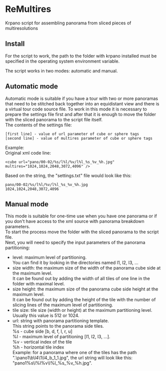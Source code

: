 # ReMultires
Krpano script for assembling panorama from sliced pieces of multiresolutions

## Install
For the script to work, the path to the folder with krpano installed must be specified in the operating system environment variable.

The script works in two modes: automatic and manual.  
## Automatic mode
Automatic mode is suitable if you have a tour with two or more panoramas that need to be stitched back together into an equidistant view and there is a virtual tour code source file.
To work in this mode it is necessary to prepare the settings file first and after that it is enough to move the folder with the sliced panorama to the script file itself.  
The contents of the settings file:
```
[first line] - value of url parameter of cube or sphere tags  
[second line] - value of multires parameter of cube or sphere tags  
```

Example:  
Original xml code line:  
``` 
<cube url="pano/00-02/%s/l%l/%v/l%l_%s_%v_%h.jpg" multires="1024,1024,2048,3072,4096" />
```

Based on the string, the "settings.txt" file would look like this:  
```
pano/00-02/%s/l%l/%v/l%l_%s_%v_%h.jpg
1024,1024,2048,3072,4096
```

## Manual mode
This mode is suitable for one-time use when you have one panorama or if you don't have access to the xml source with panorama breakdown parameters.  
To start the process move the folder with the sliced panorama to the script file.  
Next, you will need to specify the input parameters of the panorama partitioning:  
* level: maximum level of partitioning.  
    You can find it by looking in the directories named l1, l2, l3, ...  
* size width: the maximum size of the width of the panorama cube side at the maximum level.  
    It can be found out by adding the width of all tiles of one line in the folder with maximal level.  
* size height: the maximum size of the panorama cube side height at the maximum level.  
    It can be found out by adding the height of the tile with the number of slicing lines of the maximum level of partitioning.  
* tile size: tile size (width or height) at the maximum partitioning level.  
    Usually this value is 512 or 1024.  
* url: string with panorama partitioning template.  
    This string points to the panorama side tiles.  
	%s - cube side [b, d, f, l, r, u]  
	%l - maximum level of partitioning [l1, l2, l3, ...].  
	%v - vertical index of the tile  
	%h - horizontal tile index  
    Example: for a panorama where one of the tiles has the path ".\pano1\b\l4\1\l4_b_1_1.jpg", the url string will look like this: "pano1\%s\l%l\%v\l%l_%s_%v_%h.jpg".
